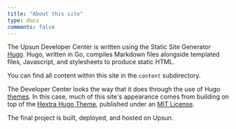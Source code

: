 ```yaml
---
title: "About this site"
type: docs
comments: false
---
```


The Upsun Developer Center is written using the Static Site Generator [Hugo](https://gohugo.io/). 
Hugo, written in Go, compiles Markdown files alongside templated files, Javascript, and stylesheets to produce static HTML.

You can find all content within this site in the `content` subdirectory.

The Developer Center looks the way that it does through the use of Hugo [themes](https://gohugo.io/contribute/themes/).
In this case, much of this site's appearance comes from building on top of the [Hextra Hugo Theme](https://imfing.github.io/hextra/), 
published under an [MIT License](https://github.com/imfing/hextra/blob/main/LICENSE).

The final project is built, deployed, and hosted on Upsun. 
